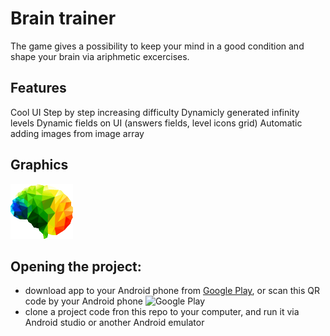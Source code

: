 # Brain trainer
   The game gives a possibility to keep your mind in a good condition and shape your brain via ariphmetic excercises.

## Features
  Cool UI
  Step by step increasing difficulty
  Dynamicly generated infinity levels
  Dynamic fields on UI (answers fields, level icons grid)
  Automatic adding images from image array

## Graphics
![Screenshots](https://github.com/Harnet69/Brain-trainer/blob/master/app/src/main/res/drawable/brain_score_ico.png)

## Opening the project:
* download app to your Android phone from [Google Play](https://play.google.com/store/apps/details?id=com.harnet.basiclayouts), or scan this QR code by your Android phone
![Google Play](https://github.com/Harnet69/Location/blob/master/app/GitHubMediaFile/brainTrainerGooglePlay.png)
* clone a project code fron this repo to your computer, and run it via Android studio or another Android emulator
